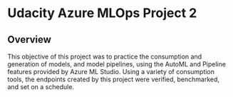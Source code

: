 # Udacity Azure MLOps Project 2

## Overview

This objective of this project was to practice the consumption and generation of models, and model pipelines, using the AutoML and Pipeline features provided by Azure ML Studio. Using a variety of consumption tools, the endpoints created by this project were verified, benchmarked, and set on a schedule.


